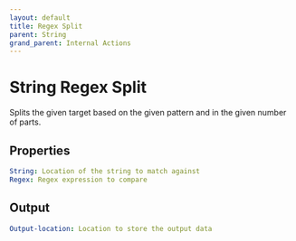 ```yaml
---
layout: default
title: Regex Split
parent: String
grand_parent: Internal Actions
---
```

# String Regex Split
Splits the given target based on the given pattern and in the given number of parts.

## Properties
```yaml
String: Location of the string to match against
Regex: Regex expression to compare
```

## Output
```yaml
Output-location: Location to store the output data
```
